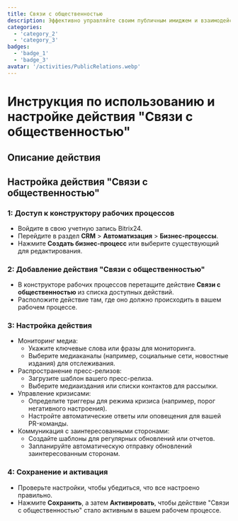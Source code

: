 ```yaml
---
title: Связи с общественностью
description: Эффективно управляйте своим публичным имиджем и взаимодействием с медиа.
categories: 
  - 'category_2'
  - 'category_3'
badges: 
  - 'badge_1'
  - 'badge_3'
avatar: '/activities/PublicRelations.webp'
---
```

# Инструкция по использованию и настройке действия "Связи с общественностью"

## Описание действия

## **Настройка действия "Связи с общественностью"**

### 1: Доступ к конструктору рабочих процессов
- Войдите в свою учетную запись Bitrix24.
- Перейдите в раздел **CRM** > **Автоматизация** > **Бизнес-процессы**.
- Нажмите **Создать бизнес-процесс** или выберите существующий для редактирования.

### 2: Добавление действия "Связи с общественностью"
- В конструкторе рабочих процессов перетащите действие **Связи с общественностью** из списка доступных действий.
- Расположите действие там, где оно должно происходить в вашем рабочем процессе.

### 3: Настройка действия
- Мониторинг медиа:
  - Укажите ключевые слова или фразы для мониторинга.
  - Выберите медиаканалы (например, социальные сети, новостные издания) для отслеживания.
- Распространение пресс-релизов:
  - Загрузите шаблон вашего пресс-релиза.
  - Выберите медиаиздания или списки контактов для рассылки.
- Управление кризисами:
  - Определите триггеры для режима кризиса (например, порог негативного настроения).
  - Настройте автоматические ответы или оповещения для вашей PR-команды.
- Коммуникация с заинтересованными сторонами:
  - Создайте шаблоны для регулярных обновлений или отчетов.
  - Запланируйте автоматическую отправку обновлений заинтересованным сторонам.

### 4: Сохранение и активация
- Проверьте настройки, чтобы убедиться, что все настроено правильно.
- Нажмите **Сохранить**, а затем **Активировать**, чтобы действие "Связи с общественностью" стало активным в вашем рабочем процессе.